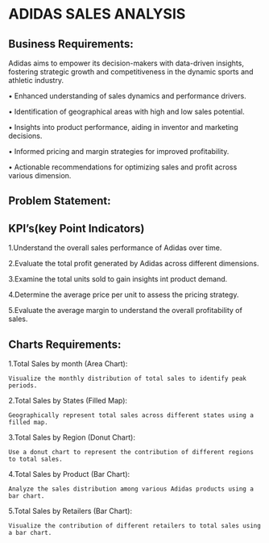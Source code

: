 # ADIDAS SALES ANALYSIS
## Business Requirements:
Adidas aims to empower its decision-makers with data-driven insights, fostering strategic growth and competitiveness in the dynamic sports and athletic industry.

•	Enhanced understanding of sales dynamics and performance drivers.

•	Identification of geographical areas with high and low sales potential.

•	Insights into product performance, aiding in inventor and marketing decisions.

•	Informed pricing and margin strategies for improved profitability.

•	Actionable recommendations for optimizing sales and profit across various dimension.
## Problem Statement:
## KPI’s(key Point Indicators)
1.Understand the overall sales performance of Adidas over time.

2.Evaluate the total profit generated by Adidas across different dimensions.

3.Examine the total units sold to gain insights int product demand.

4.Determine the average price per unit to assess the pricing strategy.

5.Evaluate the average margin to understand the overall profitability of sales.  
## Charts Requirements:
1.Total Sales by month (Area Chart):

	Visualize the monthly distribution of total sales to identify peak periods.
 
2.Total Sales by States (Filled Map):

	Geographically represent total sales across different states using a filled map.
 
3.Total Sales by Region (Donut Chart):

	Use a donut chart to represent the contribution of different regions to total sales.
 
4.Total Sales by Product (Bar Chart):

	Analyze the sales distribution among various Adidas products using a bar chart.
 
5.Total Sales by Retailers (Bar Chart):

	Visualize the contribution of different retailers to total sales using a bar chart.






       


